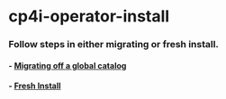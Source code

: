 # cp4i-operator-install

### Follow steps in either migrating or fresh install.


#### - [Migrating off a global catalog](./README-migrating.md)

#### - [Fresh Install](./README-install.md)
